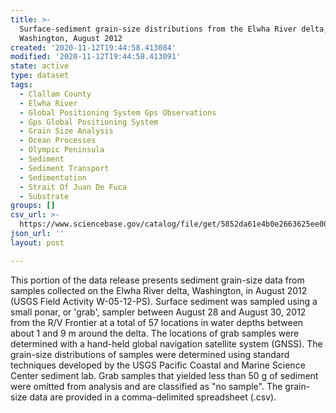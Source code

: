```yaml
---
title: >-
  Surface-sediment grain-size distributions from the Elwha River delta,
  Washington, August 2012
created: '2020-11-12T19:44:58.413084'
modified: '2020-11-12T19:44:58.413091'
state: active
type: dataset
tags:
  - Clallam County
  - Elwha River
  - Global Positioning System Gps Observations
  - Gps Global Positioning System
  - Grain Size Analysis
  - Ocean Processes
  - Olympic Peninsula
  - Sediment
  - Sediment Transport
  - Sedimentation
  - Strait Of Juan De Fuca
  - Substrate
groups: []
csv_url: >-
  https://www.sciencebase.gov/catalog/file/get/5852da61e4b0e2663625ee00/?name=ew12_aug_grainsize.csv
json_url: ''
layout: post

---
```

This portion of the data release presents sediment grain-size data from samples collected on the Elwha River delta, Washington, in August 2012 (USGS Field Activity W-05-12-PS). Surface sediment was sampled using a small ponar, or 'grab', sampler between August 28 and August 30, 2012 from the R/V Frontier at a total of 57 locations in water depths between about 1 and 9 m around the delta. The locations of grab samples were determined with a hand-held global navigation satellite system (GNSS). The grain-size distributions of samples were determined using standard techniques developed by the USGS Pacific Coastal and Marine Science Center sediment lab. Grab samples that yielded less than 50 g of sediment were omitted from analysis and are classified as "no sample". The grain-size data are provided in a comma-delimited spreadsheet (.csv).
